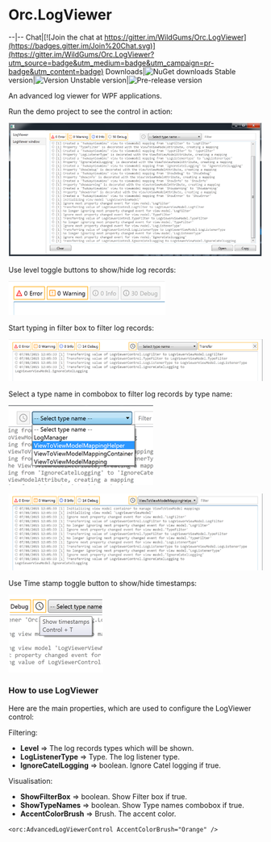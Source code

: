 # Orc.LogViewer

--|--
Chat|[![Join the chat at https://gitter.im/WildGums/Orc.LogViewer](https://badges.gitter.im/Join%20Chat.svg)](https://gitter.im/WildGums/Orc.LogViewer?utm_source=badge&utm_medium=badge&utm_campaign=pr-badge&utm_content=badge)
Downloads|![NuGet downloads](https://img.shields.io/nuget/dt/orc.logviewer.svg)
Stable version|![Version](https://img.shields.io/nuget/v/orc.logviewer.svg)
Unstable version|![Pre-release version](https://img.shields.io/nuget/vpre/orc.logviewer.svg)

An advanced log viewer for WPF applications.

Run the demo project to see the control in action:

![Orc.LogViewer demo](../images/orc.logviewer/introduction/Orc.LogViewer.Demo.png)

Use level toggle buttons to show/hide log records:

![Level toggle buttons](../images/orc.logviewer/introduction/Orc.LogViewer.Demo.LevelToggleButtons.png)

Start typing in filter box to filter log records:  

![Filtering](../images/orc.logviewer/introduction/Orc.LogViewer.Demo.FilterBox.png)

Select a type name in combobox to filter log records by type name:

![Type names](../images/orc.logviewer/introduction/Orc.LogViewer.Demo.TypeNames1.png)

![Type names](../images/orc.logviewer/introduction/Orc.LogViewer.Demo.TypeNames.png)

Use Time stamp toggle button to show/hide timestamps:

![Time stamps](../images/orc.logviewer/introduction/Orc.LogViewer.Demo.TimeStamps.png)

### How to use LogViewer

Here are the main properties, which are used to configure the LogViewer control:

Filtering: 

- **Level** => The log records types which will be shown.
- **LogListenerType** => Type. The log listener type. 
- **IgnoreCatelLogging** => boolean. Ignore Catel logging if true.

Visualisation:

- **ShowFilterBox** => boolean. Show Filter box if true.
- **ShowTypeNames** => boolean. Show Type names combobox if true.
- **AccentColorBrush** => Brush. The accent color.

```
<orc:AdvancedLogViewerControl AccentColorBrush="Orange" />
```

